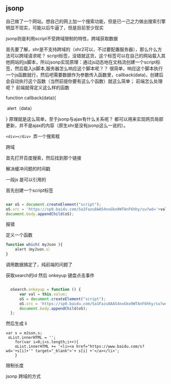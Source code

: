 ## jsonp

自己做了一个网站。想自己的网上加一个搜索功能，但是已一己之力做出搜索引擎 明显不现实，可能以后牛逼了，但是目前至少现实



jsonp则是利用script不受跨域限制的特性，跨域获取数据





首先要了解，xhr是不支持跨域的（xhr2可以，不过要配置服务器），那么什么方法可以跨域请求呢？
script标签，没错就这货，这个标签可以在自己的网站载入其他网站的js脚本，所以jsonp实现原理：通过js动态地在文档流创建一个script标签，然后载入js脚本,服务器怎么响应这个脚本呢？？
很简单，响应这个脚本执行一个js函数就行，然后吧需要数据作为参数传入函数里，callback(data)，创建后会自动执行这个函数（当然前提你要有这么个函数）就这么简单；
前端怎么处理呢？
前端就得定义这么样的函数

function callback(data){

​	alert（data）

}
原理就是这么简单，至于jsonp与ajax有什么关系呢？
都可以用来实现网页局部更新，并不是ajax的内容（原生xhr是没有jsonp这么一说的）。



`<div></div> `弄一个搜索框

跨域

 首先打开百度搜索，然后找到那个链接

 解决缓冲问题的时间戳

一段js 是可以引用的

首先创建一个script标签

```javascript

var oS = document.createElement("script");
oS.src = 'https://sp0.baidu.com/5a1Fazu8AA54nxGko9WTAnF6hhy/su?wd='+val+'&cb=which';
document.body.appendChild(oS);
```

报错

定义一个函数

```javascript
function which( myJson ){
  	alert（myJson.s）
}
```

调用数据搞定了，纯前端的问题了

获取search的id 然后 onkeyup 键盘点击事件

```javascript

  oSearch.onkeyup = function () {
      var val = this.value;
      oS = document.createElement("script");
      oS.src = 'https://sp0.baidu.com/5a1Fazu8AA54nxGko9WTAnF6hhy/su?wd='+val+'&cb=which';
      document.body.appendChild(oS);
  };
```

然后生成  li 

```
var s = mJson.s;    
 oList.innerHTML = '';
    for(var i=0;i<s.length;i++){
    oList.innerHTML += '<li><a href="https://www.baidu.com/s?wd='+s[i]+'" target="_blank">'+ s[i] +'</a></li>';
    }
```

限制长度



jsonp 跨域的方式

